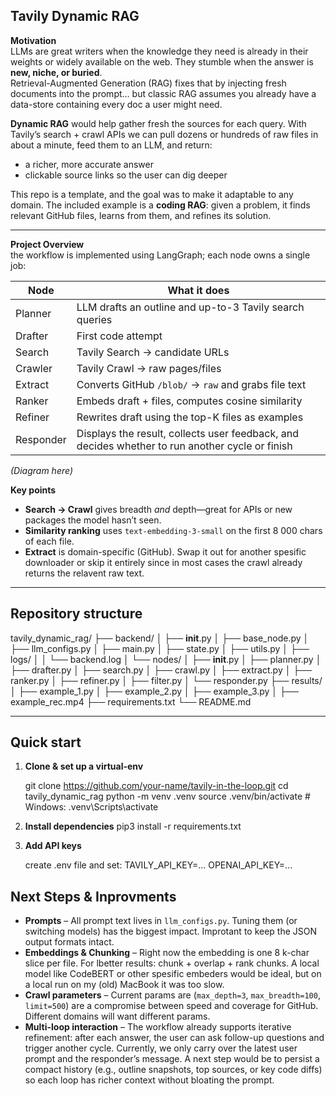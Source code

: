 ## Tavily Dynamic RAG

**Motivation**  
LLMs are great writers when the knowledge they need is already in their weights or widely available on the web. They stumble when the answer is **new, niche, or buried**.  
Retrieval-Augmented Generation (RAG) fixes that by injecting fresh documents into the prompt… but classic RAG assumes you already have a data-store containing every doc a user might need.

**Dynamic RAG** would help gather fresh the sources for each query.
With Tavily’s search + crawl APIs we can pull dozens or hundreds of raw files in about a minute, feed them to an LLM, and return:

* a richer, more accurate answer  
* clickable source links so the user can dig deeper  

This repo is a template, and the goal was to make it adaptable to any domain. The included example is a **coding RAG**: given a problem, it finds relevant GitHub files, learns from them, and refines its solution.

---

**Project Overview**  
the workflow is implemented using LangGraph; each node owns a single job:

| Node      | What it does                                                             |
|-----------|--------------------------------------------------------------------------|
| Planner   | LLM drafts an outline and up-to-3 Tavily search queries                  |
| Drafter   | First code attempt                                                       |
| Search    | Tavily Search → candidate URLs                                           |
| Crawler   | Tavily Crawl → raw pages/files                                           |
| Extract   | Converts GitHub `/blob/` → `raw` and grabs file text                     |
| Ranker    | Embeds draft + files, computes cosine similarity                         |
| Refiner   | Rewrites draft using the top-K files as examples                         |
| Responder | Displays the result, collects user feedback, and decides whether to run another cycle or finish |

*(Diagram here)*

**Key points**

* **Search → Crawl** gives breadth *and* depth—great for APIs or new packages the model hasn’t seen.  
* **Similarity ranking** uses `text-embedding-3-small` on the first 8 000 chars of each file.  
* **Extract** is domain-specific (GitHub). Swap it out for another spesific downloader or skip it entirely since in most cases the crawl already returns the relavent raw text.

---

## Repository structure

tavily_dynamic_rag/
├── backend/
│   ├── __init__.py
│   ├── base_node.py
│   ├── llm_configs.py
│   ├── main.py
│   ├── state.py
│   ├── utils.py
│   ├── logs/
│   │   └── backend.log
│   └── nodes/
│       ├── __init__.py
│       ├── planner.py
│       ├── drafter.py
│       ├── search.py
│       ├── crawl.py
│       ├── extract.py
│       ├── ranker.py
│       ├── refiner.py
│       ├── filter.py
│       └── responder.py
├── results/
│       ├── example_1.py
│       ├── example_2.py
│       ├── example_3.py
│       ├── example_rec.mp4
├── requirements.txt
└── README.md

---

## Quick start

1. **Clone & set up a virtual-env**

   git clone https://github.com/your-name/tavily-in-the-loop.git
   cd tavily_dynamic_rag
   python -m venv .venv
   source .venv/bin/activate   # Windows: .venv\Scripts\activate

2. **Install dependencies**
   pip3 install -r requirements.txt

3. **Add API keys**

    create .env file and set:
    TAVILY_API_KEY=...
    OPENAI_API_KEY=...

## Next Steps & Inprovments 

* **Prompts** – All prompt text lives in `llm_configs.py`. Tuning them (or switching models) has the biggest impact. Improtant to keep the JSON output formats intact.  
* **Embeddings & Chunking** – Right now the embedding is one 8 k-char slice per file. For lbetter results: chunk + overlap + rank chunks. A local model like CodeBERT or other spesific embeders would be ideal, but on a local run on my (old) MacBook it was too slow.  
* **Crawl parameters** – Current params are (`max_depth=3`, `max_breadth=100`, `limit=500`) are a compromise between speed and coverage for GitHub. Different domains will want different params.
* **Multi-loop interaction** – The workflow already supports iterative refinement: after each answer, the user can ask follow-up questions and trigger another cycle. Currently, we only carry over the latest user prompt and the responder’s message. A next step would be to persist a compact history (e.g., outline snapshots, top sources, or key code diffs) so each loop has richer context without bloating the prompt.

